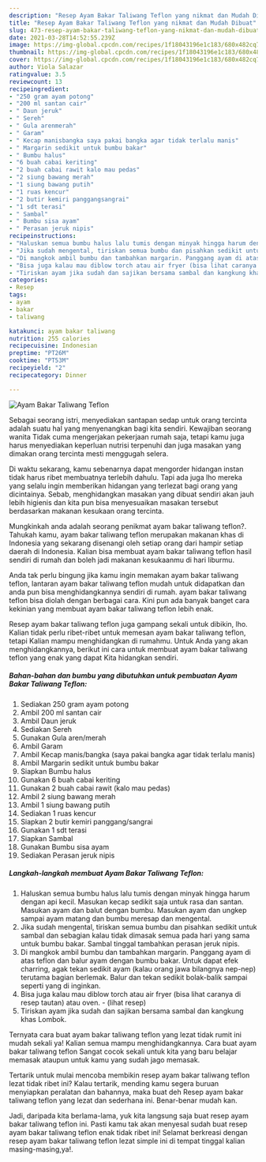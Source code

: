 ```yaml
---
description: "Resep Ayam Bakar Taliwang Teflon yang nikmat dan Mudah Dibuat"
title: "Resep Ayam Bakar Taliwang Teflon yang nikmat dan Mudah Dibuat"
slug: 473-resep-ayam-bakar-taliwang-teflon-yang-nikmat-dan-mudah-dibuat
date: 2021-03-28T14:52:55.239Z
image: https://img-global.cpcdn.com/recipes/1f18043196e1c183/680x482cq70/ayam-bakar-taliwang-teflon-foto-resep-utama.jpg
thumbnail: https://img-global.cpcdn.com/recipes/1f18043196e1c183/680x482cq70/ayam-bakar-taliwang-teflon-foto-resep-utama.jpg
cover: https://img-global.cpcdn.com/recipes/1f18043196e1c183/680x482cq70/ayam-bakar-taliwang-teflon-foto-resep-utama.jpg
author: Viola Salazar
ratingvalue: 3.5
reviewcount: 13
recipeingredient:
- "250 gram ayam potong"
- "200 ml santan cair"
- " Daun jeruk"
- " Sereh"
- " Gula arenmerah"
- " Garam"
- " Kecap manisbangka saya pakai bangka agar tidak terlalu manis"
- " Margarin sedikit untuk bumbu bakar"
- " Bumbu halus"
- "6 buah cabai keriting"
- "2 buah cabai rawit kalo mau pedas"
- "2 siung bawang merah"
- "1 siung bawang putih"
- "1 ruas kencur"
- "2 butir kemiri panggangsangrai"
- "1 sdt terasi"
- " Sambal"
- " Bumbu sisa ayam"
- " Perasan jeruk nipis"
recipeinstructions:
- "Haluskan semua bumbu halus lalu tumis dengan minyak hingga harum dengan api kecil. Masukan kecap sedikit saja untuk rasa dan santan. Masukan ayam dan balut dengan bumbu. Masukan ayam dan ungkep sampai ayam matang dan bumbu meresap dan mengental."
- "Jika sudah mengental, tiriskan semua bumbu dan pisahkan sedikit untuk sambal dan sebagian kalau tidak dimasak semua pada hari yang sama untuk bumbu bakar. Sambal tinggal tambahkan perasan jeruk nipis."
- "Di mangkok ambil bumbu dan tambahkan margarin. Panggang ayam di atas teflon dan balur ayam dengan bumbu bakar. Untuk dapat efek charring, agak tekan sedikit ayam (kalau orang jawa bilangnya nep-nep) terutama bagian berlemak. Balur dan tekan sedikit bolak-balik sampai seperti yang di inginkan."
- "Bisa juga kalau mau diblow torch atau air fryer (bisa lihat caranya di resep tautan) atau oven.           (lihat resep)"
- "Tiriskan ayam jika sudah dan sajikan bersama sambal dan kangkung khas Lombok."
categories:
- Resep
tags:
- ayam
- bakar
- taliwang

katakunci: ayam bakar taliwang 
nutrition: 255 calories
recipecuisine: Indonesian
preptime: "PT26M"
cooktime: "PT53M"
recipeyield: "2"
recipecategory: Dinner

---
```



![Ayam Bakar Taliwang Teflon](https://img-global.cpcdn.com/recipes/1f18043196e1c183/680x482cq70/ayam-bakar-taliwang-teflon-foto-resep-utama.jpg)

Sebagai seorang istri, menyediakan santapan sedap untuk orang tercinta adalah suatu hal yang menyenangkan bagi kita sendiri. Kewajiban seorang  wanita Tidak cuma mengerjakan pekerjaan rumah saja, tetapi kamu juga harus menyediakan keperluan nutrisi terpenuhi dan juga masakan yang dimakan orang tercinta mesti menggugah selera.

Di waktu  sekarang, kamu sebenarnya dapat mengorder hidangan instan tidak harus ribet membuatnya terlebih dahulu. Tapi ada juga lho mereka yang selalu ingin memberikan hidangan yang terlezat bagi orang yang dicintainya. Sebab, menghidangkan masakan yang dibuat sendiri akan jauh lebih higienis dan kita pun bisa menyesuaikan masakan tersebut berdasarkan makanan kesukaan orang tercinta. 



Mungkinkah anda adalah seorang penikmat ayam bakar taliwang teflon?. Tahukah kamu, ayam bakar taliwang teflon merupakan makanan khas di Indonesia yang sekarang disenangi oleh setiap orang dari hampir setiap daerah di Indonesia. Kalian bisa membuat ayam bakar taliwang teflon hasil sendiri di rumah dan boleh jadi makanan kesukaanmu di hari liburmu.

Anda tak perlu bingung jika kamu ingin memakan ayam bakar taliwang teflon, lantaran ayam bakar taliwang teflon mudah untuk didapatkan dan anda pun bisa menghidangkannya sendiri di rumah. ayam bakar taliwang teflon bisa diolah dengan berbagai cara. Kini pun ada banyak banget cara kekinian yang membuat ayam bakar taliwang teflon lebih enak.

Resep ayam bakar taliwang teflon juga gampang sekali untuk dibikin, lho. Kalian tidak perlu ribet-ribet untuk memesan ayam bakar taliwang teflon, tetapi Kalian mampu menghidangkan di rumahmu. Untuk Anda yang akan menghidangkannya, berikut ini cara untuk membuat ayam bakar taliwang teflon yang enak yang dapat Kita hidangkan sendiri.

<!--inarticleads1-->

##### Bahan-bahan dan bumbu yang dibutuhkan untuk pembuatan Ayam Bakar Taliwang Teflon:

1. Sediakan 250 gram ayam potong
1. Ambil 200 ml santan cair
1. Ambil  Daun jeruk
1. Sediakan  Sereh
1. Gunakan  Gula aren/merah
1. Ambil  Garam
1. Ambil  Kecap manis/bangka (saya pakai bangka agar tidak terlalu manis)
1. Ambil  Margarin sedikit untuk bumbu bakar
1. Siapkan  Bumbu halus
1. Gunakan 6 buah cabai keriting
1. Gunakan 2 buah cabai rawit (kalo mau pedas)
1. Ambil 2 siung bawang merah
1. Ambil 1 siung bawang putih
1. Sediakan 1 ruas kencur
1. Siapkan 2 butir kemiri panggang/sangrai
1. Gunakan 1 sdt terasi
1. Siapkan  Sambal
1. Gunakan  Bumbu sisa ayam
1. Sediakan  Perasan jeruk nipis




<!--inarticleads2-->

##### Langkah-langkah membuat Ayam Bakar Taliwang Teflon:

1. Haluskan semua bumbu halus lalu tumis dengan minyak hingga harum dengan api kecil. Masukan kecap sedikit saja untuk rasa dan santan. Masukan ayam dan balut dengan bumbu. Masukan ayam dan ungkep sampai ayam matang dan bumbu meresap dan mengental.
1. Jika sudah mengental, tiriskan semua bumbu dan pisahkan sedikit untuk sambal dan sebagian kalau tidak dimasak semua pada hari yang sama untuk bumbu bakar. Sambal tinggal tambahkan perasan jeruk nipis.
1. Di mangkok ambil bumbu dan tambahkan margarin. Panggang ayam di atas teflon dan balur ayam dengan bumbu bakar. Untuk dapat efek charring, agak tekan sedikit ayam (kalau orang jawa bilangnya nep-nep) terutama bagian berlemak. Balur dan tekan sedikit bolak-balik sampai seperti yang di inginkan.
1. Bisa juga kalau mau diblow torch atau air fryer (bisa lihat caranya di resep tautan) atau oven. -           (lihat resep)
1. Tiriskan ayam jika sudah dan sajikan bersama sambal dan kangkung khas Lombok.




Ternyata cara buat ayam bakar taliwang teflon yang lezat tidak rumit ini mudah sekali ya! Kalian semua mampu menghidangkannya. Cara buat ayam bakar taliwang teflon Sangat cocok sekali untuk kita yang baru belajar memasak ataupun untuk kamu yang sudah jago memasak.

Tertarik untuk mulai mencoba membikin resep ayam bakar taliwang teflon lezat tidak ribet ini? Kalau tertarik, mending kamu segera buruan menyiapkan peralatan dan bahannya, maka buat deh Resep ayam bakar taliwang teflon yang lezat dan sederhana ini. Benar-benar mudah kan. 

Jadi, daripada kita berlama-lama, yuk kita langsung saja buat resep ayam bakar taliwang teflon ini. Pasti kamu tak akan menyesal sudah buat resep ayam bakar taliwang teflon enak tidak ribet ini! Selamat berkreasi dengan resep ayam bakar taliwang teflon lezat simple ini di tempat tinggal kalian masing-masing,ya!.

